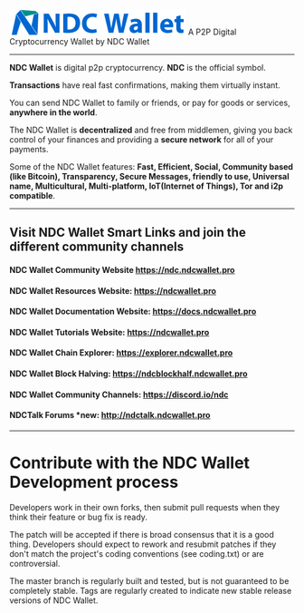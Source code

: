 ![NDC-NDC](https://raw.githubusercontent.com/ndcwallet/ndc-site/master/assets/img/ndc-logo.png)
A P2P Digital Cryptocurrency Wallet by NDC Wallet


--------------------

**NDC Wallet** is digital p2p cryptocurrency. **NDC** is the official symbol.

**Transactions** have real fast confirmations, making them virtually instant.

You can send NDC Wallet to family or friends, or pay for goods or services, **anywhere in the world**.

The NDC Wallet is **decentralized** and free from middlemen, giving you back control of your finances and providing a **secure network** for all of your payments.

Some of the NDC Wallet features: **Fast, Efficient, Social, Community based (like Bitcoin), Transparency, Secure Messages, friendly to use, Universal name, Multicultural, Multi-platform, IoT(Internet of Things), Tor and i2p compatible**.

--------------------

## Visit NDC Wallet Smart Links and join the different community channels

#### NDC Wallet Community Website  https://ndc.ndcwallet.pro

#### NDC Wallet Resources Website:  https://ndcwallet.pro

#### NDC Wallet Documentation Website:  https://docs.ndcwallet.pro

#### NDC Wallet Tutorials Website:  https://ndcwallet.pro

#### NDC Wallet Chain Explorer:  https://explorer.ndcwallet.pro

#### NDC Wallet Block Halving:  https://ndcblockhalf.ndcwallet.pro

#### NDC Wallet Community Channels: https://discord.io/ndc

#### NDCTalk Forums *new:  http://ndctalk.ndcwallet.pro







-------------------

# Contribute with the NDC Wallet Development process

Developers work in their own forks, then submit pull requests when
they think their feature or bug fix is ready.

The patch will be accepted if there is broad consensus that it is a
good thing.  Developers should expect to rework and resubmit patches
if they don't match the project's coding conventions (see coding.txt)
or are controversial.

The master branch is regularly built and tested, but is not guaranteed
to be completely stable. Tags are regularly created to indicate new
stable release versions of NDC Wallet.
